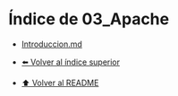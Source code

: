 # Índice de 03_Apache

- [Introduccion.md](Introduccion.md)


- [⬅️ Volver al índice superior](../Index.md)
- [⬆️ Volver al README](/README.md)
